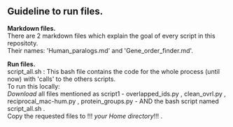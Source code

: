 ## Guideline to run files. <br/>
**Markdown files.** <br/>
There are 2 markdown files which explain the goal of every script in this repositoty. <br/>
Their names: 'Human_paralogs.md' and 'Gene_order_finder.md'. <br/>

**Run files.** <br/>
script_all.sh : This bash file contains the code for the whole process (until now) with 'calls' to the others scripts.<br/>
To run this locally: <br/>
*Download* all files mentioned as script1 - overlapped_ids.py , clean_ovrl.py , reciprocal_mac-hum.py , protein_groups.py - AND the bash script named script_all.sh .<br/>
Copy the requested files to !!! *your Home directory*!!! . <br/>
